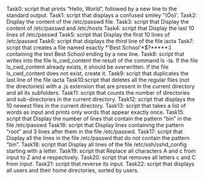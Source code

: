 Task0: script that prints “Hello, World”, followed by a new line to the standard output.
Task1: script that displays a confused smiley "(Ôo)'.
Task2: Display the content of the /etc/passwd file.
Task3: script that Display the content of /etc/passwd and /etc/hosts
Task4: script that Display the last 10 lines of /etc/passwd
Task5: script that Display the first 10 lines of /etc/passwd
Task6: script that displays the third line of the file iacta
Task7: script that creates a file named exactly \*\'Best School\'\*$\?\*\*\*\*\*:) containing the text Best School ending by a new line.
Task8: script that writes into the file ls_cwd_content the result of the command ls -la. If the file ls_cwd_content already exists, it should be overwritten. If the file ls_cwd_content does not exist, create it.
Task9: script that duplicates the last line of the file iacta
Task10:script that deletes all the regular files (not the directories) with a .js extension that are present in the current directory and all its subfolders.
Task11: script that counts the number of directories and sub-directories in the current directory.
Task12: script that displays the 10 newest files in the current directory.
Task13: script that takes a list of words as input and prints only words that appear exactly once.
Task15: script that Display the number of lines that contain the pattern “bin” in the file /etc/passwd
Task16: script that Display lines containing the pattern “root” and 3 lines after them in the file /etc/passwd.
Task17: script that Display all the lines in the file /etc/passwd that do not contain the pattern “bin”.
Task18: script that Display all lines of the file /etc/ssh/sshd_config starting with a letter.
Task19: script that Replace all characters A and c from input to Z and e respectively.
Task20: script that  removes all letters c and C from input.
Task21: script that reverse its input.
Task22: script that displays all users and their home directories, sorted by users.
